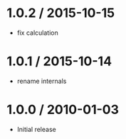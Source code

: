 
1.0.2 / 2015-10-15
==================

  * fix calculation

1.0.1 / 2015-10-14
==================

  * rename internals

1.0.0 / 2010-01-03
==================

  * Initial release
